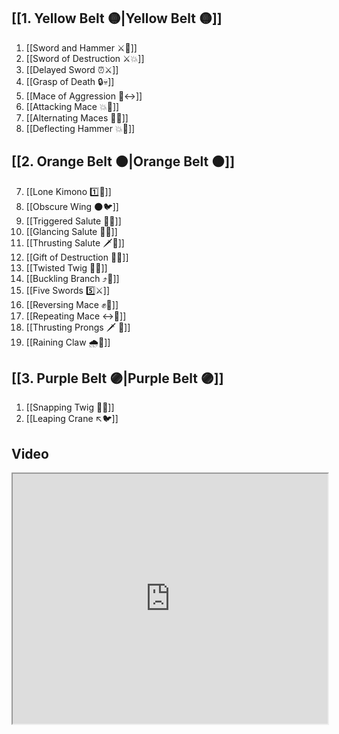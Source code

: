 ## [[1. Yellow Belt 🟡|Yellow Belt 🟡]]

1. [[Sword and Hammer ⚔️🔨]]
2. [[Sword of Destruction ⚔️💥]]
3. [[Delayed Sword ⏰⚔️]]
4. [[Grasp of Death 🔒💀]]
5. [[Mace of Aggression 🔨↔️]]
6. [[Attacking Mace 💥👊]]
7. [[Alternating Maces 🔄✊]]
8. [[Deflecting Hammer 💥🔨]]

## [[2. Orange Belt 🟠|Orange Belt 🟠]]

7. [[Lone Kimono 1️⃣👘]]
8. [[Obscure Wing 🌑🐦]]
9. [[Triggered Salute 🔫🫡]]
10. [[Glancing Salute 👀🫡]]
11. [[Thrusting Salute 🗡️🫡]]
12. [[Gift of Destruction 🎁💥]]
13. [[Twisted Twig 🔀🌿]]
14. [[Buckling Branch ⤴️🌳]]
15. [[Five Swords 5️⃣⚔️]]
16. [[Reversing Mace ✊🔄]]
17. [[Repeating Mace ↔️👊]]
18. [[Thrusting Prongs 🗡️ 🍴]]
19. [[Raining Claw 🌧️🐯]]

## [[3. Purple Belt 🟣|Purple Belt 🟣]]

1. [[Snapping Twig 🔄🌳]]
2. [[Leaping Crane ↖️🐦]]

## Video

<iframe src="https://www.youtube.com/embed/IXZ6kr4VHQw" width="100%" height="400"></iframe>